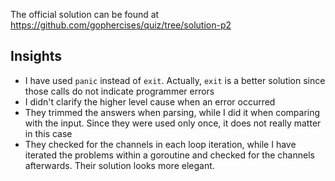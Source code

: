 The official solution can be found at https://github.com/gophercises/quiz/tree/solution-p2

## Insights
- I have used `panic` instead of `exit`. Actually, `exit` is a better solution since those calls do not indicate programmer errors
- I didn't clarify the higher level cause when an error occurred
- They trimmed the answers when parsing, while I did it when comparing with the input. Since they were used only once, it does not really matter in this case
- They checked for the channels in each loop iteration, while I have iterated the problems within a goroutine and checked for the channels afterwards. Their solution looks more elegant.